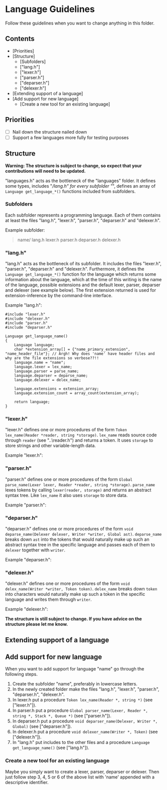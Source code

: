 # Language Guidelines

Follow these guidelines when you want to change anything in this folder.

## Contents

- [Priorities]
- [Structure]
  - [Subfolders]
  - ["lang.h"]
  - ["lexer.h"]
  - ["parser.h"]
  - ["deparser.h"]
  - ["delexer.h"]
- [Extending support of a language]
- [Add support for new language]
  - [Create a new tool for an existing language]

## Priorities

- [ ] Nail down the structure nailed down
- [ ] Support a few languages more fully for testing purposes

## Structure

**Warning: The structure is subject to change, so expect that your contributions will need to be updated.**

"languages.h" acts as the bottleneck of the "languages" folder. It defines some types, includes "*/lang.h" for every subfolder "*", defines an array of `Language get_language_*()` functions included from subfolders.

### Subfolders

Each subfolder represents a programming language. Each of them contains at least the files "lang.h", "lexer.h", "parser.h", "deparser.h" and "delexer.h".

Example subfolder:
> name/
>     lang.h
>     lexer.h
>     parser.h
>     deparser.h
>     delexer.h

### "lang.h"

"lang.h" acts as the bottleneck of its subfolder. It includes the files "lexer.h", "parser.h", "deparser.h" and "delexer.h". Furthermore, it defines the `Language get_language_*()` function for the language which returns some information about the language, which at the time of this writing is the name of the language, possible extensions and the default lexer, parser, deparser and delexer (see example below). The first extension returned is used for extension-inference by the command-line interface.

Example "lang.h":
```c-cpp
#include "lexer.h"
#include "delexer.h"
#include "parser.h"
#include "deparser.h"

Language get_language_name()
{
    Language language;
    char *extension_array[] = {"name_primary_extension", "name_header_file"}; // Argh! Why does 'name' have header files and why are the file extensions so verbose??!!
    language.name = "name";
    language.lexer = lex_name;
    language.parser = parse_name;
    language.deparser = deparse_name;
    language.delexer = delex_name;
    
    language.extensions = extension_array;
    language.extension_count = array_count(extension_array);
    
    return language;
}
```

### "lexer.h"

"lexer.h" defines one or more procedures of the form `Token lex_name(Reader *reader, string *storage)`. `lex_name` reads source code through `reader` (see "..\reader.h") and returns a token. It uses `storage` to store strings and other variable-length data.

Example "lexer.h":

### "parser.h"

"parser.h" defines one or more procedures of the form `Global parse_name(Lexer lexer, Reader *reader, string *storage)`. `parse_name` lexes tokens by calling `lexer(reader, storage)` and returns an abstract syntax tree. Like `lex_name` it also uses `storage` to store data.

Example "parser.h":

### "deparser.h"

"deparser.h" defines one or more procedures of the form `void deparse_name(Delexer delexer, Writer *writer, Global ast)`. `deparse_name` breaks down `ast` into the tokens that would naturally make up such an abstract syntax tree in the specific language and passes each of them to `delexer` together with `writer`.

Example "deparser.h":

### "delexer.h"

"delexer.h" defines one or more procedures of the form `void delex_name(Writer *writer, Token token)`. `delex_name` breaks down `token` into characters would naturally make up such a token in the specific language and writes them through `writer`.

Example "delexer.h":

**The structure is still subject to change. If you have advice on the structure please let me know.**

## Extending support of a language



## Add support for new language

When you want to add support for language "name" go through the following steps.

1. Create the subfolder "name", preferably in lowercase letters.
2. In the newly created folder make the files "lang.h", "lexer.h", "parser.h", "deparser.h", "delexer.h".
3. In lexer.h put a procedure `Token lex_name(Reader *, string *)` (see ["lexer.h"]).
4. In parser.h put a procedure `Global parser_name(Lexer, Reader *, string *, Stack *, Queue *)`  (see ["parser.h"]).
5. In deparser.h put a procedure `void deparser_name(Delexer, Writer *, Global)`  (see ["deparser.h"]).
6. In delexer.h put a procedure `void delexer_name(Writer *, Token)`  (see ["delexer.h"]).
7. In "lang.h" put includes to the other files and a procedure `Language get_language_name()`  (see ["lang.h"]).

### Create a new tool for an existing language

Maybe you simply want to create a lexer, parser, deparser or delexer. Then just follow step 3, 4, 5 or 6 of the above list with 'name' appended with a descriptive identifier.


